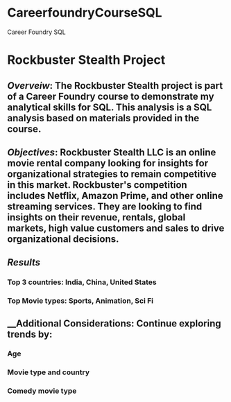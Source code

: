 # CareerfoundryCourseSQL
Career Foundry SQL
# Rockbuster Stealth Project
## **_Overveiw_**:  The Rockbuster Stealth project is part of a Career Foundry course to demonstrate my analytical skills for SQL.  This analysis is a SQL analysis based on materials provided in the course.  
## **_Objectives_**: Rockbuster Stealth LLC is an online movie rental company looking for insights for organizational strategies to remain competitive in this market. Rockbuster's competition includes Netflix, Amazon Prime, and other online streaming services.  They are looking to find insights on their revenue, rentals, global markets, high value customers and sales to drive organizational decisions.
## **_Results_**
### Top 3 countries:  India, China, United States
### Top Movie types: Sports, Animation, Sci Fi
## **__Additional Considerations:**  Continue exploring trends by:
### Age
### Movie type and country
### Comedy movie type
